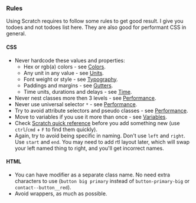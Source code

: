 ### Rules

Using Scratch requires to follow some rules to get good result. I give you todoes and not todoes list here. They are also good for performant CSS in general.

#### CSS

* Never hardcode these values and properties:
  * Hex or rgb\(a\) colors - see [Colors](colors.html).
  * Any unit in any value - see [Units](units.html).
  * Font weight or style - see [Typography](typography.html).
  * Paddings and margins - see [Gutters](gutter.html).
  * Time units, durations and delays - see [Time](time.html).
* Never nest classes more then 3 levels - see [Performance](performance.html).
* Never use universal selector `*` - see [Performance](performance.html).
* Try to avoid attribute selectors and pseudo classes - see [Performance](performance.html).
* Move to variables if you use it more than once - see [Variables](variables.html).
* Check [Scratch quick reference](https://github.com/scratch-css/quick-reference) before you add something new \(use `ctrl`/`cmd` + `F` to find them quickly\).
* Again, try to avoid being specific in naming. Don't use `left` and `right`. Use `start` and `end`. You may need to add rtl layout later, which will swap your left named thing to right, and you'll get incorrect names.

#### HTML

* You can have modifier as a separate class name. No need extra characters to use \(`button big primary` instead of `button-primary-big` or `contact--button__red`\).
* Avoid wrappers, as much as possible. 



